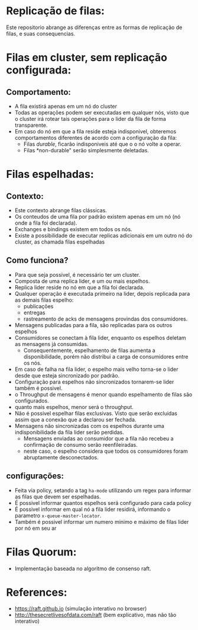 # Replicação de filas:
Este repositorio abrange as diferenças entre as formas de replicação de filas, e suas consequencias.

# Filas em cluster, sem replicação configurada:
## Comportamento:
* A fila existirá apenas em um nó do cluster
* Todas as operações podem ser executadas em qualquer nós, visto que o cluster irá rotear tais operações para o lider da fila de forma transparente.
* Em caso do nó em que a fila reside esteja indisponivel, obteremos comportamentos diferentes de acordo com a configuração da fila:
	- Filas *durable*, ficarão indisponiveis até que o o nó volte a operar.
	- Filas *non-durable" serão simplesmente deletadas.

# Filas espelhadas:
## Contexto:
* Este contexto abrange filas clássicas.
* Os conteudos de uma fila por padrão existem apenas em um nó (nó onde a fila foi declarada). 
* Exchanges e bindings existem em todos os nós.
* Existe a possibilidade de executar replicas adicionais em um outro nó do cluster, as chamada filas espelhadas

## Como funciona?
* Para que seja possivel, é necessário ter um cluster.
* Composta de uma replica lider, e um ou mais espelhos. 
* Replica lider reside no nó em que a fila foi declarada.
* Qualquer operação é executada primeiro na lider, depois replicada para as demais filas espelho:
	- publicações
	- entregas
	- rastreamento de acks de mensagens provindas dos consumidores.
* Mensagens publicadas para a fila, são replicadas para os outros espelhos
* Consumidores se conectam à fila lider, enquanto os espelhos deletam as mensagens já consumidas.
	-  Consequentemente, espelhamento de filas aumenta a disponibilidade, porém não distribui a carga de consumidores entre os nós.
* Em caso de falha na fila lider, o espelho mais velho torna-se o lider desde que esteja sincronizado por padrão. 
* Configuração para espelhos não sincronizados tornarem-se lider também é possivel.
* o Throughput de mensagens é menor quando espelhamento de filas são configurados.
* quanto mais espelhos, menor será o throughput.
* Não é possivel espelhar filas exclusivas. Visto que serão excluidas assim que a conexão que a declarou ser fechada.
* Mensagens não sincronizadas com os espelhos durante uma indisponibilidade da fila lider serão perdidas.
	- Mensagens enviadas ao consumidor que a fila não recebeu a confirmação de  consumo serão reenfileiradas.
	- neste caso, o espelho considera que todos os consumidores foram abruptamente desconectados.

## configurações:
* Feita via policy, setando a tag `ha-mode` utilizando um regex para informar as filas que devem ser espelhadas.
* É  possivel informar quantos espelhos será configurado para cada policy
* É possivel informar em qual nó a fila lider residirá, informando o parametro `x-queue-master-locator`.
* Também é possivel informar um numero minimo e máximo de filas lider por nó em seu ar

# Filas Quorum:
* Implementação baseada no algoritmo de consenso raft. 
# References:
* https://raft.github.io (simulação interativo no browser)
* http://thesecretlivesofdata.com/raft (bem explicativo, mas não tão interativo)

